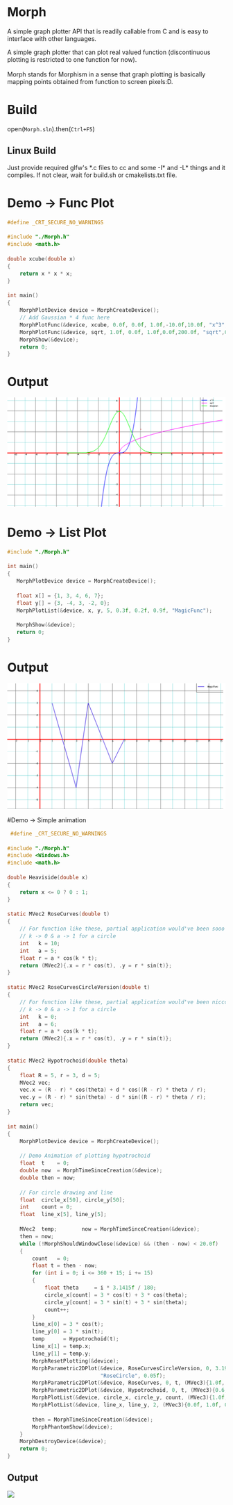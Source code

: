 # Morph
A simple graph plotter API that is readily callable from C and is easy to interface with other languages.

A simple graph plotter that can plot real valued function (discontinuous plotting is restricted to one function for now). <br><br>
Morph stands for Morphism in a sense that graph plotting is basically mapping points obtained from function to screen pixels:D.  <br>

# Build 
open(``Morph.sln``).then(``Ctrl+F5``)

## Linux Build 
Just provide required glfw's *.c files to cc and some -I\* and -L\* things and it compiles. If not clear, wait for build.sh or cmakelists.txt file. 

# Demo -> Func Plot
```c
#define _CRT_SECURE_NO_WARNINGS

#include "./Morph.h"
#include <math.h>

double xcube(double x)
{
    return x * x * x;
}

int main()
{
    MorphPlotDevice device = MorphCreateDevice();
    // Add Gaussian * 4 func here 
    MorphPlotFunc(&device, xcube, 0.0f, 0.0f, 1.0f,-10.0f,10.0f, "x^3",0.0f);
    MorphPlotFunc(&device, sqrt, 1.0f, 0.0f, 1.0f,0.0f,200.0f, "sqrt",0.1f);
    MorphShow(&device);
    return 0;
}
```

# Output 
<p align="left">
  <img src="multigraph.png">

# Demo -> List Plot 

 ```c
#include "./Morph.h"

int main()
{
    MorphPlotDevice device = MorphCreateDevice();
    
    float x[] = {1, 3, 4, 6, 7};
    float y[] = {3, -4, 3, -2, 0};
    MorphPlotList(&device, x, y, 5, 0.3f, 0.2f, 0.9f, "MagicFunc");
   
    MorphShow(&device);
    return 0;
}
```

# Output 
<p align="left">
    <img src="listplot.png">

#Demo -> Simple animation 
```c
 #define _CRT_SECURE_NO_WARNINGS

#include "./Morph.h"
#include <Windows.h>
#include <math.h>

double Heaviside(double x)
{
    return x <= 0 ? 0 : 1;
}

static MVec2 RoseCurves(double t)
{
    // For function like these, partial application would've been sooo nicccee
    // k -> 0 & a -> 1 for a circle
    int   k = 10;
    int   a = 5;
    float r = a * cos(k * t);
    return (MVec2){.x = r * cos(t), .y = r * sin(t)};
}

static MVec2 RoseCurvesCircleVersion(double t)
{
    // For function like these, partial application would've been nicccee
    // k -> 0 & a -> 1 for a circle
    int   k = 0;
    int   a = 6;
    float r = a * cos(k * t);
    return (MVec2){.x = r * cos(t), .y = r * sin(t)};
}

static MVec2 Hypotrochoid(double theta)
{
    float R = 5, r = 3, d = 5;
    MVec2 vec;
    vec.x = (R - r) * cos(theta) + d * cos((R - r) * theta / r);
    vec.y = (R - r) * sin(theta) - d * sin((R - r) * theta / r);
    return vec;
}

int main()
{
    MorphPlotDevice device = MorphCreateDevice();

    // Demo Animation of plotting hypotrochoid
    float  t    = 0;
    double now  = MorphTimeSinceCreation(&device);
    double then = now;

    // For circle drawing and line 
    float  circle_x[50], circle_y[50];
    int    count = 0;
    float  line_x[5], line_y[5];

    MVec2  temp;        now = MorphTimeSinceCreation(&device);
    then = now; 
    while (!MorphShouldWindowClose(&device) && (then - now) < 20.0f)
    {
        count   = 0;
        float t = then - now;
        for (int i = 0; i <= 360 + 15; i += 15)
        {
            float theta     = i * 3.1415f / 180;
            circle_x[count] = 3 * cos(t) + 3 * cos(theta);
            circle_y[count] = 3 * sin(t) + 3 * sin(theta);
            count++;
        }
        line_x[0] = 3 * cos(t);
        line_y[0] = 3 * sin(t);
        temp      = Hypotrochoid(t);
        line_x[1] = temp.x;
        line_y[1] = temp.y;
        MorphResetPlotting(&device);
        MorphParametric2DPlot(&device, RoseCurvesCircleVersion, 0, 3.1942599 * 2, (MVec3){0.0f, 0.0f, 1.0f},
                              "RoseCircle", 0.05f);
        MorphParametric2DPlot(&device, RoseCurves, 0, t, (MVec3){1.0f, 0.0f, 1.0f}, "RoseCurves", 0.005f);
        MorphParametric2DPlot(&device, Hypotrochoid, 0, t, (MVec3){0.6, 0.0, 0.3}, "Hypotrochoid", 0.05f);
        MorphPlotList(&device, circle_x, circle_y, count, (MVec3){1.0f, 1.0f, 0.0f}, "HypoCircle");
        MorphPlotList(&device, line_x, line_y, 2, (MVec3){0.0f, 1.0f, 0.0f}, "HypoTrace");

        then = MorphTimeSinceCreation(&device);
        MorphPhantomShow(&device);
    }
    MorphDestroyDevice(&device);
    return 0;
}
```
## Output
<p align="left">
    <img src="./hypotrochoid.gif">
    
